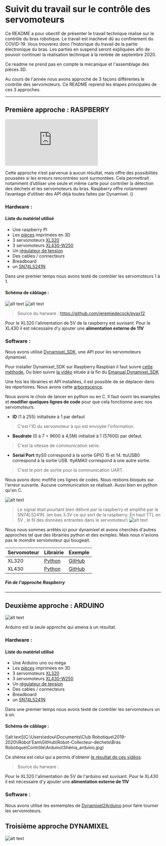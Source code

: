 # Suivit du travail sur le contrôle des servomoteurs 

Ce README a pour obectif de présenter le travail technique réalisé sur le contrôle du bras robotique. Le travail est inachevé dû au confinement du COVID-19. 
Vous trouverez donc l’historique du travail de la partie électronique du bras. Les parties en suspend seront expliquées afin de pouvoir continuer la réalisation technique à la rentrée de septembre 2020. 

Ce readme ne prend pas en compte la mécanique et l'assemblage des pièces 3D. 

Au cours de l'année nous avons approché de 3 façons différentes le contrôle des servomoteurs. Ce README reprend les étapes principales de ces 3 approches. 


---

## Première approche : RASPBERRY  
![alt text](https://wiki.zenk-security.com/lib/exe/fetch.php?w=200&media=rpi.png)

Cette approche n’est parvenue à aucun résultat, mais offre des possibilités poussées si les erreurs rencontrées sont surmontées. Cela permettrait notamment d’utiliser une seule et même carte pour contrôler la détection des déchets et les servomoteurs du bras. Raspberry offre notamment l’avantage d’utiliser des API déjà toutes faites par Dynamixel. () 



### **Hardware** : 

#### Liste du matériel utilisé   

* Une raspberry PI 
* Les [pièces](https://github.com/iRobotEam/Robot-Collecteur-dechets/tree/master/Bras%20Robotique/Modelisation) imprimées en 3D 
* 3 servomoteurs [XL320](https://emanual.robotis.com/docs/en/dxl/x/xl320/)
* 3 servomoteurs [XL430-W250](https://emanual.robotis.com/docs/en/dxl/x/xl430-w250/)
* Un [régulateur de tension](https://www.generationrobots.com/fr/401456-module-convertisseur-de-tension-continue.html) 
* Des cables / connecteurs 
* Breadboard 
* un [SN74LS241N](https://www.digikey.com/product-detail/en/texas-instruments/SN74LS241N/296-14887-5-ND/563034)  

Dans une premier temps nous avons testé de contrôler les servomoteurs 1 à 1. 

#### Schéma de câblage :   
![alt text](https://github.com/iRobotEam/Robot-Collecteur-dechets/blob/master/Bras%20Robotique/Contr%C3%B4le/Raspberry/Shema_Raspberry.png?raw=true)
![alt text](https://github.com/iRobotEam/Robot-Collecteur-dechets/blob/master/Bras%20Robotique/Contr%C3%B4le/Raspberry/Photo-Raspberry-cablage.jpg?raw=true)

> Source du harware : https://github.com/jeremiedecock/pyax12

Pour le XL320 l'alimentation de 5V de la raspberry est suvisant. Pour le XL430 il est nécessaire d'y ajouter une **alimentation externe de 11V**

### **Software** :  

Nous avons utilisé [Dynamixel_SDK](https://github.com/ROBOTIS-GIT/DynamixelSDK), une API pour les servomoteurs dynamixel. 

Pour installer Dynamixel_SDK sur Raspberry Raspbian il faut suivre [cette méthode.](https://github.com/tonnesfn/DynamixelSDK/wiki/3.2.1.2-C-Linux-(or-Linux-for-SBCs)) Ou bien suivre [la vidéo](https://www.youtube.com/watch?v=zb8I05D-LGE&feature=youtu.be) située à la fin du [Emanual Dynamixel_SDK](https://emanual.robotis.com/docs/en/software/dynamixel/dynamixel_sdk/quick_start_video/)

Une fois les librairies et API installées, il est possible de se déplacer dans les répertoires. Nous avons cette [arborescence](https://emanual.robotis.com/docs/en/software/dynamixel/dynamixel_sdk/download/#repository). 

Nous avons le choix de lancer en python ou en C. Il faut ouvrir les examples et **modifier quelques lignes de code** pour que cela fonctionne avec nos servomoteurs.

* **ID** (1 à 255) initialisée à 1 par defaut 
> C'est l'ID du servomoteur à qui est envoyée l'information. 
* **Baudrate** (0 à 7 = 9600 à 4,5M) initialisé à 1 (57600) par défaut.
> C'est la vitesse de communication série. 
* **Serial Port**  ttyS0 correspond à la sortie GPIO 15 et 14. ttuUSB0 correspond à la sortie USB. ttyAMA0 correspond  à une autre sortie.
> C'est le port de sortie pour la communication UART. 

Nous avons donc mofifié ces lignes de codes. Nous restions bloqués sur l'erreur suivante. Aucune communication se réalisait. Aussi bien en python qu'en C.

![alt text](https://github.com/iRobotEam/Robot-Collecteur-dechets/blob/master/Bras%20Robotique/Contr%C3%B4le/Raspberry/erreur1_raspberry.png?raw=true)

>Le signal était pourtant bien délivré par la raspberry et amplifié par le SN74LS241N. (en bas 3.3V ce qui sort de la raspberry. En haut TTL en 5V , le fil des données entrantes dans le servomoteur) ![alt text](https://raw.githubusercontent.com/iRobotEam/Robot-Collecteur-dechets/master/Bras%20Robotique/Contr%C3%B4le/Raspberry/Mesure_data.jpg)



Nous nous sommes arrêtés ici pour dynamixel et avons cherchés d'autres approches tel que des librairies python et des exmples. Mais nous n'avions pas le moindre servomoteur qui bougeait. 

| Servomoteur   | Librairie | Exemple   |
| :------------ |:--------- |:----------|
| XL320         | [Python](https://pypi.org/project/pyxl320/)  | [GitHub](https://github.com/MultipedRobotics/pyxl320) |
| XL430         | [Python](https://pypi.org/project/dynamixel-helper/)  | [GitHub](https://github.com/ryul1206/easy-dynamixel-helper) |


##### Fin de l'approche Raspberry 

---
## Deuxième approche : ARDUINO 
![alt text](https://www.mon-club-elec.fr/mes_images/clipart/ArduinoLogo.gif)

Arduino est la seule approche qui amena à un résultat. 


### **Hardware** : 

#### Liste du matériel utilisé   

* Une Arduino uno ou méga 
* Les [pièces](https://github.com/iRobotEam/Robot-Collecteur-dechets/tree/master/Bras%20Robotique/Modelisation) imprimées en 3D 
* 3 servomoteurs [XL320](https://emanual.robotis.com/docs/en/dxl/x/xl320/)
* 3 servomoteurs [XL430-W250](https://emanual.robotis.com/docs/en/dxl/x/xl430-w250/)
* Un [régulateur de tension](https://www.generationrobots.com/fr/401456-module-convertisseur-de-tension-continue.html) 
* Des cables / connecteurs 
* Breadboard 
* un [SN74LS241N](https://www.digikey.com/product-detail/en/texas-instruments/SN74LS241N/296-14887-5-ND/563034)  

Dans une premier temps nous avons testé de contrôler les servomoteurs un à un. 

#### Schéma de câblage : 

![alt text](C:\Users\edoui\Documents\Club Robotique\2019-2020\iRobot'Eam\GitHub\Robot-Collecteur-dechets\Bras Robotique\Contrôle\Arduino\Shéma_arduino.jpg)

Ce shéma est celui qui a permis d'obtenir [le résultat de ces vidéos](). 



> Source du harware : 

Pour le XL320 l'alimentation de 5V de l'arduino est suvisant. Pour le XL430 il est nécessaire d'y ajouter une **alimentation externe de 11V**


### **Software** :

Nous avons utilisé les exmemples de [Dynamixel2Arduino](https://github.com/ROBOTIS-GIT/Dynamixel2Arduino) pour faire tourner les servomoteurs. 


## Troisième approche DYNAMIXEL 

![alt text](https://tribotix.com/wp-content/uploads/2018/10/Robotis_2.png)




